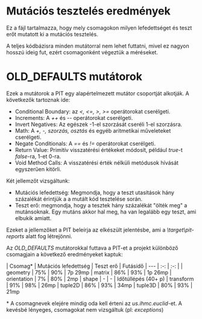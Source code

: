 # Mutációs tesztelés eredmények

Ez a fájl tartalmazza, hogy mely csomagokon milyen 
lefedettséget és teszt erőt mutatott ki a mutációs tesztelés.

A teljes kódbázisra minden mutátorral nem lehet futtatni, mivel ez 
nagyon hosszú ideig fut, ezért csomagonként végeztük a méréseket.

# OLD_DEFAULTS mutátorok

Ezek a mutátorok a PIT egy alapértelmezett mutátor csoportját alkotják. 
A következők tartoznak ide:

 - Conditional Boundary: az *<, <=, >, >=* operátorokat cserélgeti.
 - Increments: A *++* és *--* operátorokat cserélgeti.
 - Invert Negatives: Az egészek -1-el szorzását cseréli 1-el szorzásra.
 - Math: A *+, -, szorzás, osztás* és egyéb aritmetikai műveleteket cserélgeti.
 - Negate Conditionals: A *==* és *!=* operátorokat cserélgeti.
 - Return Value: Primitív visszatérési értékeket módosít, például *true*-t *false*-ra, 1-et 0-ra.
 - Void Method Calls: A visszatérési érték nélküli metódusok hívását egyszerűen kitörli.
 
Két jellemzőt vizsgáltunk:

 - Mutációs lefedettség: Megmondja, hogy a teszt utasítások hány százalékát érintjük a a mutált kód tesztelése során. 
 - Teszt erő: megmondja, hogy a tesztek hány százalékát "ölték meg" a mutánsoknak. Egy mutáns akkor 
 hal meg, ha van legalább egy teszt, ami elbukik amiatt.
 
Ezeket a jellemzőket a PIT beleírja az elkészült jelentésbe, ami a *\target\pit-reports* alatt fog létrejönni.
 
Az *OLD_DEFAULTS* mutátorokkal futtava a PIT-et a projekt különböző csomagjain a 
következő eredményeket kaptuk:
 
 | Csomag\*    | Mutációs lefedettség   | Teszt erő | Futásidő
 | ---         | :-:                    | :-:       |
 | geometry    | 75%                    | 90%       | 7p 29mp
 | matrix      | 86%                    | 93%       | 1p 26mp
 | orientation | 7%                     | 80%       | 2mp
 | shape       | -                      | -         | Időtúllépés (40+ p)
 | transform   | 91%                    | 98%       | 26mp
 | tuple2D     | 86%                    | 93%       | 34mp
 | tuple3D     | 80%                    | 93%       | 21mp
   
\* A csomagnevek elejére mindig oda kell érteni az *us.ihmc.euclid*-et. A kevésbé 
lényeges, csomagokat nem vizsgáltuk (pl: *exceptions*)